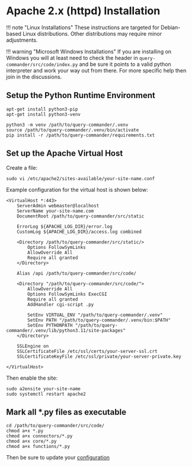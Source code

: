 # Apache 2.x (httpd) Installation

!!! note "Linux Installations"
    These instructions are targeted for Debian-based Linux distributions.  Other distributions may require minor adjustments.  

!!! warning "Microsoft Windows Installations"
    If you are installing on Windows you will at least need to check the header in ```query-commander/src/code/index.py``` and be sure it points to a valid python interpreter and work your way out from there.  For more specific help then join in the discussions.

## Setup the Python Runtime Environment

``` shell
apt-get install python3-pip
apt-get install python3-venv

python3 -m venv /path/to/query-commander/.venv
source /path/to/query-commander/.venv/bin/activate
pip install -r /path/to/query-commander/requirements.txt
```

## Set up the Apache Virtual Host

Create a file:  

```
sudo vi /etc/apache2/sites-available/your-site-name.conf
```

Example configuration for the virtual host is shown below:

``` apacheconf
<VirtualHost *:443>
    ServerAdmin webmaster@localhost
    ServerName your-site-name.com
    DocumentRoot /path/to/query-commander/src/static

    ErrorLog ${APACHE_LOG_DIR}/error.log
    CustomLog ${APACHE_LOG_DIR}/access.log combined

    <Directory /path/to/query-commander/src/static/>
        Options FollowSymLinks
        AllowOverride All
        Require all granted
    </Directory>

    Alias /api /path/to/query-commander/src/code/

    <Directory "/path/to/query-commander/src/code/">
        AllowOverride All
        Options FollowSymLinks ExecCGI 
        Require all granted
        AddHandler cgi-script .py

        SetEnv VIRTUAL_ENV "/path/to/query-commander/.venv"
        SetEnv PATH "/path/to/query-commander/.venv/bin:$PATH"
        SetEnv PYTHONPATH "/path/to/query-commander/.venv/lib/python3.11/site-packages"
    </Directory>

    SSLEngine on
    SSLCertificateFile /etc/ssl/certs/your-server-ssl.crt
    SSLCertificateKeyFile /etc/ssl/private/your-server-private.key

</VirtualHost>
```

Then enable the site:

``` shell
sudo a2ensite your-site-name
sudo systemctl restart apache2
```

## Mark all *.py files as executable

``` shell
cd /path/to/query-commander/src/code/
chmod a+x *.py
chmod a+x connectors/*.py
chmod a+x core/*.py
chmod a+x functions/*.py
```

Then be sure to update your [configuration](../../configuration/authenticator/)